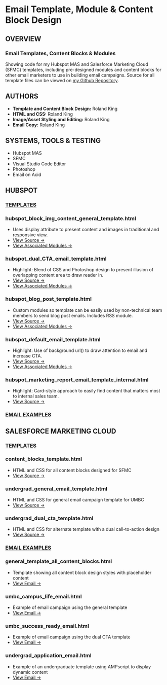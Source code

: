 # Email Template, Module & Content Block Design
## OVERVIEW
### Email Templates, Content Blocks & Modules
Showing code for my Hubspot MAS and Salesforce Marketing Cloud (SFMC) templates, including pre-designed modules and content blocks for other email marketers to use in building email campaigns. Source for all template files can be viewed on [my Github Repository](https://github.com/RolandHKing/rolandhking.github.io).

## AUTHORS
 * **Template and Content Block Design:** Roland King
 * **HTML and CSS:** Roland King
 * **Image/Asset Styling and Editing:** Roland King
 * **Email Copy:** Roland King

## SYSTEMS, TOOLS & TESTING
* Hubspot MAS
* SFMC
* Visual Studio Code Editor
* Photoshop
* Email on Acid

## HUBSPOT
### <ins>TEMPLATES</ins>

### hubspot_block_img_content_general_template.html
* Uses display attribute to present content and images in traditional and responsive view.
* [View Source →](https://github.com/RolandHKing/rolandhking.github.io/blob/main/Hubspot/templates/hubspot_block_img_content_general_template.html)
* [View Associated Modules →](https://github.com/RolandHKing/rolandhking.github.io/blob/main/Hubspot/Modules/hubspot_module_assets_block_content_img_text_template.html)

### hubspot_dual_CTA_email_template.html
* Highlight: Blend of CSS and Photoshop design to present illusion of overlapping content area to draw reader in.
* [View Source →](https://github.com/RolandHKing/rolandhking.github.io/blob/main/Hubspot/templates/hubspot_dual_CTA_email_template.html)
* [View Associated Modules →](https://github.com/RolandHKing/rolandhking.github.io/blob/main/Hubspot/Modules/hubspot_module_assets_dual_CTA_template.html)

### hubspot_blog_post_template.html
* Custom modules so template can be easily used by non-technical team members to send blog post emails. Includes RSS module.
* [View Source →](https://github.com/RolandHKing/rolandhking.github.io/blob/main/Hubspot/templates/hubspot_blog_post_template.html)
* [View Associated Modules →](https://github.com/RolandHKing/rolandhking.github.io/blob/main/Hubspot/Modules/hubspot_module_assets_blog_post_template.html)

### hubspot_default_email_template.html
* Highlight: Use of background url() to draw attention to email and increase CTA.
* [View Source →](https://github.com/RolandHKing/rolandhking.github.io/blob/main/Hubspot/templates/hubspot_default_email_template.html)
* [View Associated Modules →](https://github.com/RolandHKing/rolandhking.github.io/blob/main/Hubspot/Modules/hubspot_module_assets_default_template.html)

### hubspot_marketing_report_email_template_internal.html
* Highlight: Card-style approach to easily find content that matters most to internal sales team.
* [View Source →](https://github.com/RolandHKing/rolandhking.github.io/blob/main/Hubspot/templates/hubspot_marketing_report_email_template_internal.html)

### <ins>EMAIL EXAMPLES</ins>

## SALESFORCE MARKETING CLOUD
### <ins>TEMPLATES</ins>
### content_blocks_template.html
 * HTML and CSS for all content blocks designed for SFMC
 * [View Source →](https://github.com/RolandHKing/rolandhking.github.io/blob/main/SFMC/templates/content_blocks_template.html)

### undergrad_general_email_template.html
 * HTML and CSS for general email campaign template for UMBC
 * [View Source →](https://github.com/RolandHKing/rolandhking.github.io/blob/main/SFMC/templates/undergrad_general_email_template.html)

### undergrad_dual_cta_template.html
 * HTML and CSS for alternate template with a dual call-to-action design
 * [View Source →](https://github.com/RolandHKing/rolandhking.github.io/blob/main/SFMC/templates/undergrad_dual_cta_template.html)

### <ins>EMAIL EXAMPLES</ins>
### general_template_all_content_blocks.html
 * Template showing all content block design styles with placeholder content
 * [View Email →](https://rolandhking.github.io/SFMC/general_template_all_content_blocks.html)

### umbc_campus_life_email.html
 * Example of email campaign using the general template
 * [View Email →](https://rolandhking.github.io/SFMC/umbc_campus_life_email.html)

### umbc_success_ready_email.html
 * Example of email campaign using the dual CTA template
 * [View Email →](https://rolandhking.github.io/SFMC/umbc_success_ready_email.html)

### undergrad_application_email.html
* Example of an undergraduate template using AMPscript to display dynamic content
* [View Email →](https://rolandhking.github.io/SFMC/undergrad_application_email.html)
